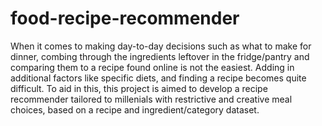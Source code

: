 # food-recipe-recommender

When it comes to making day-to-day decisions such as what to make for dinner, combing through the ingredients leftover in the fridge/pantry and comparing them to a recipe found online is not the easiest. Adding in additional factors like specific diets, and finding a recipe becomes quite difficult. To aid in this, this project is aimed to develop a recipe recommender tailored to millenials with restrictive and creative meal choices, based on a recipe and ingredient/category dataset. 
